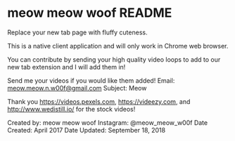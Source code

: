 # meow meow woof README
Replace your new tab page with fluffy cuteness.

This is a native client application and will only work in Chrome web browser.

You can contribute by sending your high quality video loops to add to our new tab extension and I will add them in!

Send me your videos if you would like them added!
Email: meow.meow.n.w00f@gmail.com 
Subject: Meow

Thank you https://videos.pexels.com, https://videezy.com, and http://www.wedistill.io/ for the stock videos! 

Created by: meow meow woof
Instagram: @meow_meow_w00f
Date Created: April 2017
Date Updated: September 18, 2018
